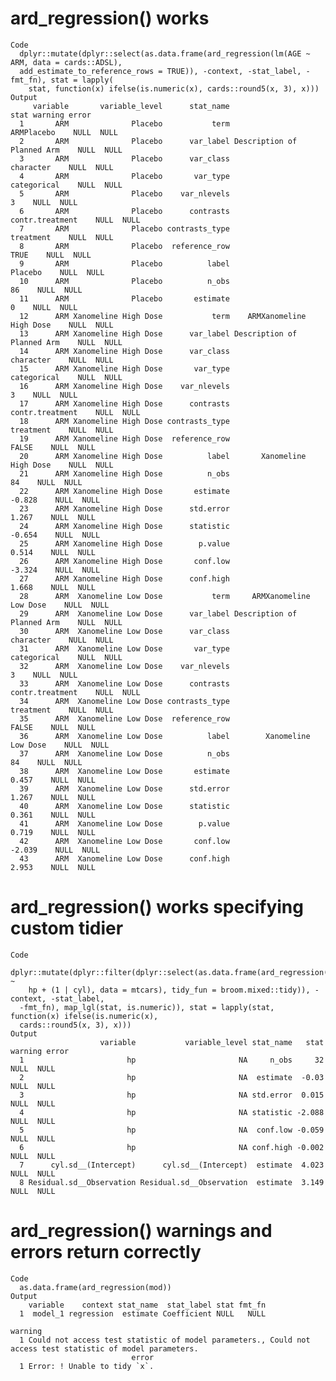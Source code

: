 # ard_regression() works

    Code
      dplyr::mutate(dplyr::select(as.data.frame(ard_regression(lm(AGE ~ ARM, data = cards::ADSL),
      add_estimate_to_reference_rows = TRUE)), -context, -stat_label, -fmt_fn), stat = lapply(
        stat, function(x) ifelse(is.numeric(x), cards::round5(x, 3), x)))
    Output
         variable       variable_level      stat_name                       stat warning error
      1       ARM              Placebo           term                 ARMPlacebo    NULL  NULL
      2       ARM              Placebo      var_label Description of Planned Arm    NULL  NULL
      3       ARM              Placebo      var_class                  character    NULL  NULL
      4       ARM              Placebo       var_type                categorical    NULL  NULL
      5       ARM              Placebo    var_nlevels                          3    NULL  NULL
      6       ARM              Placebo      contrasts            contr.treatment    NULL  NULL
      7       ARM              Placebo contrasts_type                  treatment    NULL  NULL
      8       ARM              Placebo  reference_row                       TRUE    NULL  NULL
      9       ARM              Placebo          label                    Placebo    NULL  NULL
      10      ARM              Placebo          n_obs                         86    NULL  NULL
      11      ARM              Placebo       estimate                          0    NULL  NULL
      12      ARM Xanomeline High Dose           term    ARMXanomeline High Dose    NULL  NULL
      13      ARM Xanomeline High Dose      var_label Description of Planned Arm    NULL  NULL
      14      ARM Xanomeline High Dose      var_class                  character    NULL  NULL
      15      ARM Xanomeline High Dose       var_type                categorical    NULL  NULL
      16      ARM Xanomeline High Dose    var_nlevels                          3    NULL  NULL
      17      ARM Xanomeline High Dose      contrasts            contr.treatment    NULL  NULL
      18      ARM Xanomeline High Dose contrasts_type                  treatment    NULL  NULL
      19      ARM Xanomeline High Dose  reference_row                      FALSE    NULL  NULL
      20      ARM Xanomeline High Dose          label       Xanomeline High Dose    NULL  NULL
      21      ARM Xanomeline High Dose          n_obs                         84    NULL  NULL
      22      ARM Xanomeline High Dose       estimate                     -0.828    NULL  NULL
      23      ARM Xanomeline High Dose      std.error                      1.267    NULL  NULL
      24      ARM Xanomeline High Dose      statistic                     -0.654    NULL  NULL
      25      ARM Xanomeline High Dose        p.value                      0.514    NULL  NULL
      26      ARM Xanomeline High Dose       conf.low                     -3.324    NULL  NULL
      27      ARM Xanomeline High Dose      conf.high                      1.668    NULL  NULL
      28      ARM  Xanomeline Low Dose           term     ARMXanomeline Low Dose    NULL  NULL
      29      ARM  Xanomeline Low Dose      var_label Description of Planned Arm    NULL  NULL
      30      ARM  Xanomeline Low Dose      var_class                  character    NULL  NULL
      31      ARM  Xanomeline Low Dose       var_type                categorical    NULL  NULL
      32      ARM  Xanomeline Low Dose    var_nlevels                          3    NULL  NULL
      33      ARM  Xanomeline Low Dose      contrasts            contr.treatment    NULL  NULL
      34      ARM  Xanomeline Low Dose contrasts_type                  treatment    NULL  NULL
      35      ARM  Xanomeline Low Dose  reference_row                      FALSE    NULL  NULL
      36      ARM  Xanomeline Low Dose          label        Xanomeline Low Dose    NULL  NULL
      37      ARM  Xanomeline Low Dose          n_obs                         84    NULL  NULL
      38      ARM  Xanomeline Low Dose       estimate                      0.457    NULL  NULL
      39      ARM  Xanomeline Low Dose      std.error                      1.267    NULL  NULL
      40      ARM  Xanomeline Low Dose      statistic                      0.361    NULL  NULL
      41      ARM  Xanomeline Low Dose        p.value                      0.719    NULL  NULL
      42      ARM  Xanomeline Low Dose       conf.low                     -2.039    NULL  NULL
      43      ARM  Xanomeline Low Dose      conf.high                      2.953    NULL  NULL

# ard_regression() works specifying custom tidier

    Code
      dplyr::mutate(dplyr::filter(dplyr::select(as.data.frame(ard_regression(lme4::lmer(mpg ~
        hp + (1 | cyl), data = mtcars), tidy_fun = broom.mixed::tidy)), -context, -stat_label,
      -fmt_fn), map_lgl(stat, is.numeric)), stat = lapply(stat, function(x) ifelse(is.numeric(x),
      cards::round5(x, 3), x)))
    Output
                        variable           variable_level stat_name   stat warning error
      1                       hp                       NA     n_obs     32    NULL  NULL
      2                       hp                       NA  estimate  -0.03    NULL  NULL
      3                       hp                       NA std.error  0.015    NULL  NULL
      4                       hp                       NA statistic -2.088    NULL  NULL
      5                       hp                       NA  conf.low -0.059    NULL  NULL
      6                       hp                       NA conf.high -0.002    NULL  NULL
      7      cyl.sd__(Intercept)      cyl.sd__(Intercept)  estimate  4.023    NULL  NULL
      8 Residual.sd__Observation Residual.sd__Observation  estimate  3.149    NULL  NULL

# ard_regression() warnings and errors return correctly

    Code
      as.data.frame(ard_regression(mod))
    Output
        variable    context stat_name  stat_label stat fmt_fn
      1  model_1 regression  estimate Coefficient NULL   NULL
                                                                                                           warning
      1 Could not access test statistic of model parameters., Could not access test statistic of model parameters.
                               error
      1 Error: ! Unable to tidy `x`.

